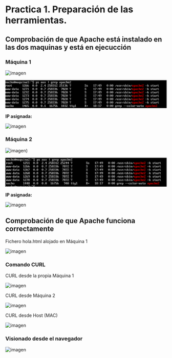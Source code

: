 # Practica 1. Preparación de las herramientas.

## Comprobación de que Apache está instalado en las dos maquinas y está en ejecucción 

### Máquina 1

![imagen](https://github.com/nachoirurita/SWAP/blob/master/Prácticas/P1/Capturas/version_del_servidor/Maquina1.png)

![imagen](https://github.com/nachoirurita/SWAP/blob/master/Prácticas/P1/Capturas/Comprobacion_ejecución/Maquina1.png)

**IP asignada:**

![imagen](https://github.com/nachoirurita/SWAP/blob/master/Prácticas/P1/Capturas/direcciones_ip/Maquina1.png)

### Máquina 2

![imagen](https://github.com/nachoirurita/SWAP/blob/master/Prácticas/P1/Capturas/version_del_servidor/Maquina2.png))

![imagen](https://github.com/nachoirurita/SWAP/blob/master/Prácticas/P1/Capturas/Comprobacion_ejecución/Maquina2.png)

**IP asignada:**

![imagen](https://github.com/nachoirurita/SWAP/blob/master/Prácticas/P1/Capturas/direcciones_ip/Maquina2.png)

## Comprobación de que Apache funciona correctamente

Fichero hola.html alojado en Máquina 1 

![imagen](https://github.com/nachoirurita/SWAP/blob/master/Prácticas/P1/Capturas/hola.png)

### Comando CURL

CURL desde la propia Máquina 1

![imagen](https://github.com/nachoirurita/SWAP/blob/master/Prácticas/P1/Capturas/curl/Maquina1.png)

CURL desde Máquina 2

![imagen](https://github.com/nachoirurita/SWAP/blob/master/Prácticas/P1/Capturas/curl/Maquina2.png)

CURL desde Host (MAC)

![imagen](https://github.com/nachoirurita/SWAP/blob/master/Prácticas/P1/Capturas/curl/Mac.png)

### Visionado desde el navegador

![imagen](https://github.com/nachoirurita/SWAP/blob/master/Prácticas/P1/Capturas/Captura_Navegador.png)